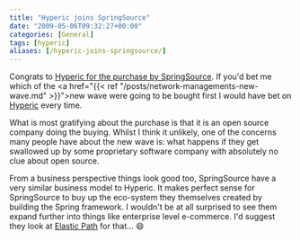 ```yaml
---
title: "Hyperic joins SpringSource"
date: "2009-05-06T09:32:27+00:00"
categories: [General]
tags: [hyperic]
aliases: [/hyperic-joins-springsource/]
---
```


Congrats to <a href="http://www.hyperic.com/blog/springsource/">Hyperic for the purchase by SpringSource</a>. If you'd bet me which of the <a href="{{< ref "/posts/network-managements-new-wave.md" >}}">new wave</a> were going to be bought first I would have bet on <a href="http://www.hyperic.com/">Hyperic</a> every time.

What is most gratifying about the purchase is that it is an open source company doing the buying. Whilst I think it unlikely, one of the concerns many people have about the new wave is: what happens if they get swallowed up by some proprietary software company with absolutely no clue about open source.

From a business perspective things look good too, SpringSource have a very similar business model to Hyperic. It makes perfect sense for SpringSource to buy up the eco-system they themselves created by building the Spring framework. I wouldn't be at all surprised to see them expand further into things like enterprise level e-commerce. I'd suggest they look at <a href="http://www.getelastic.com/">Elastic Path</a> for that... :smile:
